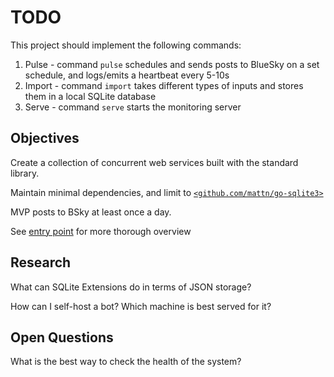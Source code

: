 # TODO

This project should implement the following commands:

1. Pulse - command `pulse` schedules and sends posts to BlueSky on a set schedule,
  and logs/emits a heartbeat every 5-10s
2. Import - command `import` takes different types of inputs and stores them in a
  local SQLite database
3. Serve - command `serve` starts the monitoring server

## Objectives

Create a collection of concurrent web services built with the standard library.

Maintain minimal dependencies, and limit to [`<github.com/mattn/go-sqlite3>`](https://github.com/mattn/go-sqlite3)

MVP posts to BSky at least once a day.

See [entry point](./main.go) for more thorough overview

## Research

What can SQLite Extensions do in terms of JSON storage?

How can I self-host a bot? Which machine is best served for it?

## Open Questions

What is the best way to check the health of the system?
